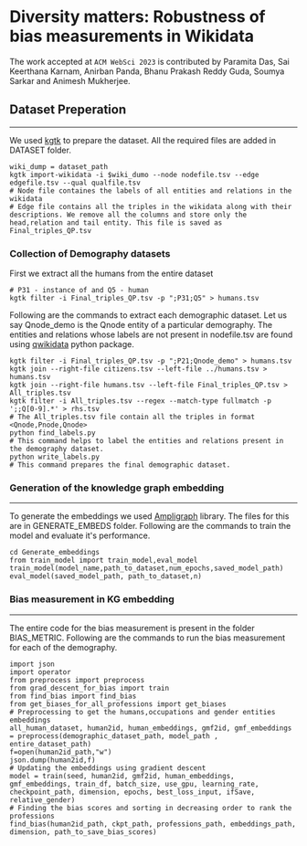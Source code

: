 # Diversity matters: Robustness of bias measurements in Wikidata
The work accepted at ```ACM WebSci 2023``` is contributed by Paramita Das, Sai Keerthana Karnam, Anirban Panda, Bhanu Prakash Reddy Guda, Soumya Sarkar and Animesh Mukherjee. 
## Dataset Preperation
------------------
We used [kgtk](https://kgtk.readthedocs.io/en/latest/) to prepare the dataset. All the required files are added in DATASET folder. 
```
wiki_dump = dataset_path
kgtk import-wikidata -i $wiki_dumo --node nodefile.tsv --edge edgefile.tsv --qual qualfile.tsv 
# Node file containes the labels of all entities and relations in the wikidata
# Edge file contains all the triples in the wikidata along with their descriptions. We remove all the columns and store only the head,relation and tail entity. This file is saved as Final_triples_QP.tsv

```
### Collection of Demography datasets


First we extract all the humans from the entire dataset
```
# P31 - instance of and Q5 - human
kgtk filter -i Final_triples_QP.tsv -p ";P31;Q5" > humans.tsv
```
Following are the commands to extract each demographic dataset. Let us say Qnode_demo is the Qnode entity of a particular demography. The entities and relations whose labels are not present in nodefile.tsv are found using [qwikidata](https://pypi.org/project/qwikidata/) python package. 
```
kgtk filter -i Final_triples_QP.tsv -p ";P21;Qnode_demo" > humans.tsv
kgtk join --right-file citizens.tsv --left-file ../humans.tsv > humans.tsv
kgtk join --right-file humans.tsv --left-file Final_triples_QP.tsv > All_triples.tsv
kgtk filter -i All_triples.tsv --regex --match-type fullmatch -p ';;Q[0-9].*' > rhs.tsv
# The All_triples.tsv file contain all the triples in format <Qnode,Pnode,Qnode>
python find_labels.py 
# This command helps to label the entities and relations present in the demography dataset.
python write_labels.py
# This command prepares the final demographic dataset. 
```

### Generation of the knowledge graph embedding
------------------
To generate the embeddings we used [Ampligraph](https://github.com/Accenture/AmpliGraph) library. The files for this are in GENERATE_EMBEDS folder. Following are the commands to train the model and evaluate it's performance.

```
cd Generate_embeddings
from train_model import train_model,eval_model
train_model(model_name,path_to_dataset,num_epochs,saved_model_path)
eval_model(saved_model_path, path_to_dataset,n)
```

### Bias measurement in KG embedding
------------------
The entire code for the bias measurement is present in the folder BIAS_METRIC. Following are the commands to run the bias measurement for each of the demography.
```
import json
import operator
from preprocess import preprocess
from grad_descent_for_bias import train
from find_bias import find_bias
from get_biases_for_all_professions import get_biases
# Preprocessing to get the humans,occupations and gender entities embeddings
all_human_dataset, human2id, human_embeddings, gmf2id, gmf_embeddings = preprocess(demographic_dataset_path, model_path , entire_dataset_path)
f=open(human2id_path,"w")
json.dump(human2id,f)
# Updating the embeddings using gradient descent
model = train(seed, human2id, gmf2id, human_embeddings, gmf_embeddings, train_df, batch_size, use_gpu, learning_rate, checkpoint_path, dimension, epochs, best_loss_input, ifSave, relative_gender)
# Finding the bias scores and sorting in decreasing order to rank the professions
find_bias(human2id_path, ckpt_path, professions_path, embeddings_path, dimension, path_to_save_bias_scores)

```
